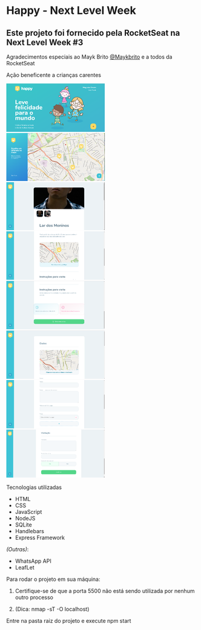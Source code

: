 <h1><strong>Happy - Next Level Week</strong></h1>
<h2><strong>Este projeto foi fornecido pela RocketSeat na Next Level Week #3</strong></h2>
Agradecimentos especiais ao Mayk Brito <a href="https://github.com/maykbrito">@Maykbrito</a> e a todos da RocketSeat

Ação beneficente a crianças carentes

<img width="260px" src="Screenshots/Pagina-Inicial.png"/>
<img width="260px" src="Screenshots/Orfanatos.png"/>

<img width="260px" src="Screenshots/Orfanato-1.png"/>
<img width="260px" src="Screenshots/Orfanato-2.png"/>
<img width="260px" src="Screenshots/Orfanato-3.png"/>

<img width="260px" src="Screenshots/Cadastro-1.png"/>
<img width="260px" src="Screenshots/Cadastro-2.png"/>
<img width="260px" src="Screenshots/Cadastro-3.png"/>



<p>Tecnologias utilizadas</p>

<ul>
<li>HTML</li>
<li>CSS</li>
<li>JavaScript</li>
<li>NodeJS</li>
<li>SQLite</li>
<li>Handlebars</li>
<li>Express Framework</li>
</ul>

<i>(Outras)</i>:
<ul>
<li>WhatsApp API</li>
<li>LeafLet</li>
</ul>

Para rodar o projeto em sua máquina:

<p><ol><li>Certifique-se de que a porta 5500 não está sendo utilizada por nenhum outro processo</li></p>
<p><li>(Dica: nmap -sT -O localhost)</li></p>
</ol>

Entre na pasta raiz do projeto e execute npm start
